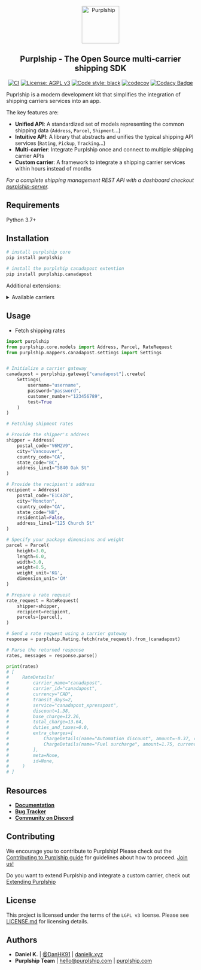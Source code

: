 <p align="center">
  <p align="center">
    <a href="https://purplship.com" target="_blank">
      <img src="https://github.com/PurplShip/purplship-server/raw/main/src/purpleserver/purpleserver/static/purpleserver/img/icon.png" alt="Purplship" height="100">
    </a>
  </p>
  <h2 align="center">
    Purplship - The Open Source multi-carrier shipping SDK
  </h2>
  <p align="center">
    <a href="https://github.com/Purplship/Purplship/actions"><img src="https://github.com/Purplship/Purplship/workflows/PuprlShip/badge.svg" alt="CI" style="max-width:100%;"></a>
    <a href="https://www.gnu.org/licenses/lgpl-3.0" rel="nofollow"><img src="https://img.shields.io/badge/License-LGPL%20v3-blue.svg" alt="License: AGPL v3" data-canonical-src="https://img.shields.io/badge/License-AGPL%20v3-blue.svg" style="max-width:100%;"></a>
    <a href="https://github.com/python/black"><img src="https://img.shields.io/badge/code%20style-black-000000.svg" alt="Code style: black" style="max-width:100%;"></a>
    <a href="https://codecov.io/gh/Purplship/Purplship"><img src="https://codecov.io/gh/Purplship/Purplship/branch/main/graph/badge.svg" alt="codecov" style="max-width:100%;"></a>
    <a href="https://app.codacy.com/manual/DanH91/Purplship?utm_source=github.com&utm_medium=referral&utm_content=Purplship/Purplship&utm_campaign=Badge_Grade_Dashboard"><img src="https://api.codacy.com/project/badge/Grade/a57baa23a1ca4403a37a8b7134609709" alt="Codacy Badge" style="max-width:100%;"></a>
  </p>
</p>

Puprlship is a modern development kit that simplifies the integration of shipping carriers services into an app.

The key features are:

- **Unified API**: A standardized set of models representing the common shipping data (`Address`, `Parcel`, `Shipment`...)
- **Intuitive API**: A library that abstracts and unifies the typical shipping API services (`Rating`, `Pickup`, `Tracking`...) 
- **Multi-carrier**: Integrate Purplship once and connect to multiple shipping carrier APIs
- **Custom carrier**: A framework to integrate a shipping carrier services within hours instead of months


*For a complete shipping management REST API with a dashboard checkout [purplship-server](https://github.com/PurplShip/purplship-server).*


## Requirements

Python 3.7+

## Installation

```bash
# install purplship core
pip install purplship

# install the purplship canadapost extention
pip install purplship.canadapost
```

Additional extensions:

<details>
<summary>Available carriers</summary>

```text
purplship.canadapost
purplship.dhl_express
purplship.fedex_express
purplship.purolator_courier
purplship.ups_package
```
</details>

## Usage

- Fetch shipping rates

```python
import purplship
from purplship.core.models import Address, Parcel, RateRequest
from purplship.mappers.canadapost.settings import Settings


# Initialize a carrier gateway
canadapost = purplship.gateway["canadapost"].create(
    Settings(
        username="username",
        password="password",
        customer_number="123456789",
        test=True
    )
)

# Fetching shipment rates

# Provide the shipper's address
shipper = Address(
    postal_code="V6M2V9",
    city="Vancouver",
    country_code="CA",
    state_code="BC",
    address_line1="5840 Oak St"
)

# Provide the recipient's address
recipient = Address(
    postal_code="E1C4Z8",
    city="Moncton",
    country_code="CA",
    state_code="NB",
    residential=False,
    address_line1="125 Church St"
)

# Specify your package dimensions and weight
parcel = Parcel(
    height=3.0,
    length=6.0,
    width=3.0,
    weight=0.5,
    weight_unit='KG',
    dimension_unit='CM'
)

# Prepare a rate request
rate_request = RateRequest(
    shipper=shipper,
    recipient=recipient,
    parcels=[parcel],
)

# Send a rate request using a carrier gateway
response = purplship.Rating.fetch(rate_request).from_(canadapost)

# Parse the returned response
rates, messages = response.parse()

print(rates)
# [
#     RateDetails(
#         carrier_name="canadapost",
#         carrier_id="canadapost",
#         currency="CAD",
#         transit_days=2,
#         service="canadapost_xpresspost",
#         discount=1.38,
#         base_charge=12.26,
#         total_charge=13.64,
#         duties_and_taxes=0.0,
#         extra_charges=[
#             ChargeDetails(name="Automation discount", amount=-0.37, currency="CAD"),
#             ChargeDetails(name="Fuel surcharge", amount=1.75, currency="CAD"),
#         ],
#         meta=None,
#         id=None,
#     )
# ]
```

## Resources

- [**Documentation**](https://sdk.purplship.com)
- [**Bug Tracker**](https://github.com/PurplShip/purplship/issues)
- [**Community on Discord**](https://discord.gg/kXEa3UMRHd)

## Contributing

We encourage you to contribute to Purplship! Please check out the
[Contributing to Purplship guide](/docs/development/contributing.md) for guidelines about how to proceed.
[Join us!](https://gitter.im/Purplship/Purplship?utm_source=badge&utm_medium=badge&utm_campaign=pr-badge)

Do you want to extend Purplship and integrate a custom carrier, check out [Extending Purplship](https://sdk.purplship.com/development/extending/)

## License

This project is licensed under the terms of the `LGPL v3` license.
Please see [LICENSE.md](/LICENSE) for licensing details.


## Authors

- **Daniel K.** | [@DanHK91](https://twitter.com/DanHK91) | [danielk.xyz](https://danielk.xyz/)
- **Purplship Team** | hello@purplship.com | [purplship.com](https://purplship.com)
